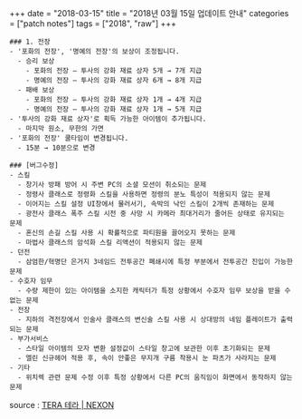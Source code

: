 +++
date = "2018-03-15"
title = "2018년 03월 15일 업데이트 안내"
categories = ["patch notes"]
tags = ["2018", "raw"]
+++

```
### 1. 전장
- '포화의 전장', '명예의 전장'의 보상이 조정됩니다.
  - 승리 보상
    - 포화의 전장 – 투사의 강화 재료 상자 5개 → 7개 지급
    - 명예의 전장 – 투사의 강화 재료 상자 6개 → 8개 지급
  - 패배 보상
    - 포화의 전장 – 투사의 강화 재료 상자 1개 → 4개 지급
    - 명예의 전장 – 투사의 강화 재료 상자 1개 → 5개 지급
- '투사의 강화 재료 상자'로 획득 가능한 아이템이 추가됩니다.
  - 마지막 원소, 무한의 가면
- '포화의 전장' 쿨타임이 변경됩니다.
  - 15분 → 10분으로 변경

### [버그수정]
- 스킬
  - 창기사 방패 방어 시 주변 PC의 소셜 모션이 취소되는 문제
  - 정령사 클래스로 정령화 스킬을 사용하면 정령의 분노 특성이 적용되지 않는 문제
  - 이어지는 스킬 설정 UI창에서 물러서기, 속박의 낙인 스킬이 2개씩 존재하는 문제
  - 광전사 클래스 폭주 스킬 시전 중 사망 시 카메라 최대거리가 줄어든 상태로 유지되는 문제
  - 혼신의 손길 스킬 사용 시 확률적으로 파티원을 끌어오지 못하는 문제
  - 마법사 클래스의 암석화 스킬 리액션이 적용되지 않는 문제
- 던전
  - 삼엄한/혁명단 은거지 3네임드 전투공간 폐쇄시에 특정 부분에서 전투공간 진입이 가능한 문제
- 수호자 임무
  - 수량 제한이 있는 아이템을 소지한 캐릭터가 특정 상황에서 수호자 임무 보상을 받을 수 없는 문제
- 전장
  - 지하의 격전장에서 인술사 클래스의 변신술 스킬 사용 시 상대방의 네임 플레이트가 출력되는 문제
- 부가서비스
  - 스타일 아이템의 모자 변환 설정값이 스타일 창고에 보관한 이후 초기화되는 문제
  - 엘린 신규헤어 적용 후, 속이 안좋은 무지개 구름 착용시 눈 파츠가 사라지는 문제
- 기타
  - 위치렉 관련 문제 수정 이후 특정 상황에서 다른 PC의 움직임이 화면에서 동작하지 않는 문제
```

source : [TERA 테라 | NEXON](http://tera.nexon.com/news/update/view.aspx?n4articlesn=323)
